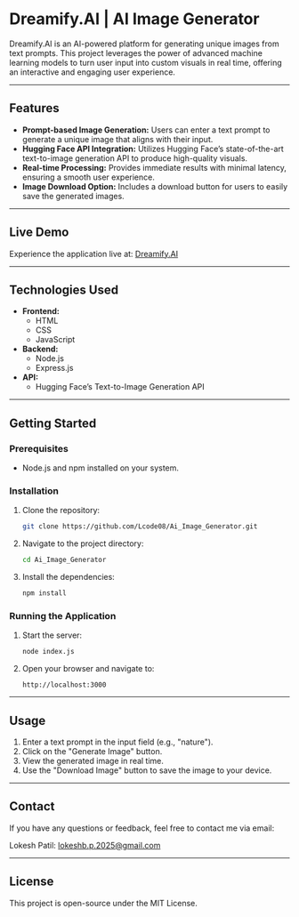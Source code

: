 # Dreamify.AI | AI Image Generator

Dreamify.AI is an AI-powered platform for generating unique images from text prompts. This project leverages the power of advanced machine learning models to turn user input into custom visuals in real time, offering an interactive and engaging user experience.

---

## Features

- **Prompt-based Image Generation:** Users can enter a text prompt to generate a unique image that aligns with their input.
- **Hugging Face API Integration:** Utilizes Hugging Face’s state-of-the-art text-to-image generation API to produce high-quality visuals.
- **Real-time Processing:** Provides immediate results with minimal latency, ensuring a smooth user experience.
- **Image Download Option:** Includes a download button for users to easily save the generated images.

---

## Live Demo

Experience the application live at: [Dreamify.AI](https://art-vibes-ai.vercel.app/)

---

## Technologies Used

- **Frontend:**
  - HTML
  - CSS
  - JavaScript
- **Backend:**
  - Node.js
  - Express.js
- **API:**
  - Hugging Face’s Text-to-Image Generation API

---

## Getting Started

### Prerequisites

- Node.js and npm installed on your system.

### Installation

1. Clone the repository:
   ```bash
   git clone https://github.com/Lcode08/Ai_Image_Generator.git
   ```

2. Navigate to the project directory:
   ```bash
   cd Ai_Image_Generator
   ```

3. Install the dependencies:
   ```bash
   npm install
   ```

### Running the Application

1. Start the server:
   ```bash
   node index.js
   ```

2. Open your browser and navigate to:
   ```
   http://localhost:3000
   ```

---

## Usage

1. Enter a text prompt in the input field (e.g., "nature").
2. Click on the "Generate Image" button.
3. View the generated image in real time.
4. Use the "Download Image" button to save the image to your device.

---

## Contact
If you have any questions or feedback, feel free to contact me via email:

Lokesh Patil: lokeshb.p.2025@gmail.com

---

## License
This project is open-source under the MIT License.



